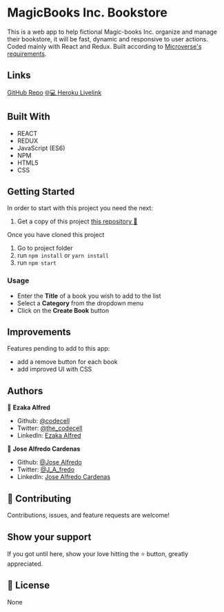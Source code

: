 # MagicBooks Inc. Bookstore
This is a web app to help fictional Magic-books Inc. organize and manage their bookstore, it will be fast, dynamic and responsive to user actions. Coded mainly with React and Redux.
Built according to [Microverse's requirements](https://microverse.pathwright.com/library/react-redux-v11/184438/path/step/106376026/).

## Links
[GitHub Repo](https://github.com/NewIncome/bookstore)
[:globe_with_meridians::computer: Heroku Livelink](https://magicbooksinc-bookstore.herokuapp.com/)

## Built With 

- REACT
- REDUX
- JavaScript (ES6)
- NPM
- HTML5
- CSS

## Getting Started

In order to start with this project you need the next:

1. Get a copy of this project [this repository :blue_book:](https://github.com/NewIncome/bookstore)

Once you have cloned this project
1. Go to project folder
2. run `npm install` or `yarn install`
3. run `npm start`

### Usage

- Enter the **Title** of a book you wish to add to the list
- Select a **Category** from the dropdown menu 
- Click on the **Create Book** button 

## Improvements

Features pending to add to this app:
- add a remove button for each book
- add improved UI with CSS

## Authors

👤 **Ezaka Alfred**

- Github: [@codecell](https://github.com/codecell)
- Twitter: [@the_codecell](https://twitter.com/the_codecell)
- LinkedIn: [Ezaka Alfred](https://www.linkedin.com/in/alfrednoble/)

👤 **Jose Alfredo Cardenas**

- Github: [@Jose Alfredo](https://github.com/NewIncome)
- Twitter: [@J_A_fredo](https://twitter.com/J_A_fredo)
- LinkedIn: [Jose Alfredo Cardenas](https://www.linkedin.com/in/j-alfredo-c/)  

## 🤝 Contributing

Contributions, issues, and feature requests are welcome!

## Show your support

If you got until here, show your love hitting the ⭐️ button, greatly appreciated.

## 📝 License

None